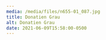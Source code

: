 ```yaml
---
media: /media/files/n655-01_087.jpg
title: Donatien Grau
alt: Donatien Grau
date: 2021-06-09T15:58:00-0500
---
```


